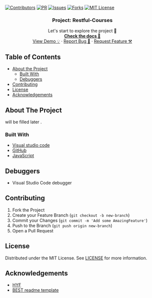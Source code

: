 [![Contributors][contributors-shield]][contributors-url] [![PR][pr-shield]][pr-url] [![Issues][issues-shield]][issues-url] [![Forks][forks-shield]][forks-url] [![MIT License][license-shield]][license-url]

  <h3 align="center">Project: Restful-Courses</h3>

  <p align="center">
    Let's start to explore the project 🚀 
    <br />
    <a href="https://mametur.github.io/restful-courses"><strong>Check the docs 📄</strong></a>
    <br />
    <a href="https://mametur.github.io/restful-pjs/public/index.html">View Demo 💡</a>
    ·
    <a href="https://mametur.github.io/restful-courses/issues">Report Bug 🐞</a>
    ·
    <a href="https://mametur.github.io/restful-courses/pulls">Request Feature ⚒</a>
  </p>
</p>

## Table of Contents

- [About the Project](#about-the-project)
  - [Built With](#built-with)
  - [Debuggers](#debuggers)
- [Contributing](#contributing)
- [License](#license)
- [Acknowledgements](#acknowledgements)

## About The Project

will be filled later .

### Built With

- [Visual studio code](https://code.visualstudio.com/)
- [GitHub](https://github.com)
- [JavaScript](https://www.javascript.com/)

## Debuggers

- Visual Studio Code debugger

## Contributing

1. Fork the Project
2. Create your Feature Branch (`git checkout -b new-branch`)
3. Commit your Changes (`git commit -m 'Add some AmazingFeature'`)
4. Push to the Branch (`git push origin new-branch`)
5. Open a Pull Request

<!-- LICENSE -->

## License

Distributed under the MIT License. See [LICENSE](https://github.com/mametur/restful-courses/blob/main/LICENSE) for more information.

## Acknowledgements

- [HYF](https://hackyourfuture.be/)
- [BEST readme template](https://github.com/othneildrew/Best-README-Template/blob/master/README.md)

<!-- MARKDOWN LINKS & IMAGES -->
<!-- https://www.markdownguide.org/basic-syntax/#reference-style-links -->

[contributors-shield]: https://img.shields.io/badge/5-Contributors%20-brightgreen
[contributors-url]: https://mametur.github.io/restful-courses/graphs/contributors
[forks-shield]: https://img.shields.io/badge/-Forks-blue
[forks-url]: https://mametur.github.io/restful-courses/network
[issues-shield]: https://img.shields.io/badge/-ISSUES-green
[issues-url]: https://mametur.github.io/restful-courses/issues
[pr-shield]: https://img.shields.io/badge/-Pull%20Requests%20-blue
[pr-url]: https://mametur.github.io/restful-courses/pulls
[license-shield]: https://img.shields.io/badge/-LICENSE-brightgreen
[license-url]: https://mametur.github.io/restful-courses/blob/master/LICENSE
